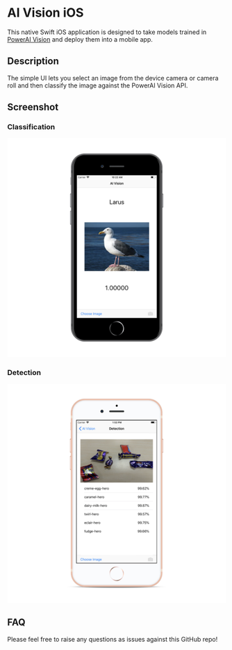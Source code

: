 # AI Vision iOS

This native Swift iOS application is designed to take models trained in [PowerAI Vision](https://developer.ibm.com/linuxonpower/deep-learning-powerai/technology-previews/powerai-vision/) and deploy them into a mobile app.

## Description

The simple UI lets you select an image from the device camera or camera roll and then classify the image against the PowerAI Vision API.

## Screenshot

### Classification

![iOS Screenshot](screenshots/visionios-screenshot.png)

### Detection

![iOS Detection Screenshot](screenshots/visionios-screenshot-detection.png)

## FAQ

Please feel free to raise any questions as issues against this GitHub repo!
